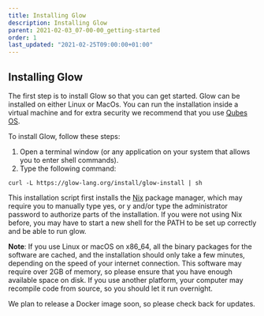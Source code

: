 ```yaml
---
title: Installing Glow
description: Installing Glow
parent: 2021-02-03_07-00-00_getting-started
order: 1
last_updated: "2021-02-25T09:00:00+01:00"
---
```

## Installing Glow

The first step is to install Glow so that you can get started. Glow can be installed on either Linux or MacOs.  You can run the installation inside a virtual machine and for extra security we recommend that you use [Qubes OS](https://www.qubes-os.org/).

To install Glow, follow these steps:
1. Open a terminal window (or any application on your system that allows you to enter shell commands).
2. Type the following command:

``` shellsession
curl -L https://glow-lang.org/install/glow-install | sh
```

This installation script first installs the [Nix](https://nixos.org/) package manager, which may require you to manually type yes, or y and/or type the administrator     password to authorize parts of the installation. If you were not using Nix before, you may have to start a new shell for the PATH to be set up correctly and be able to run glow.

**Note**: If you use Linux or macOS on x86_64, all the binary packages for the software are cached, and the installation should only take a few minutes, depending on the speed of your internet connection. This software may require over 2GB of memory, so please ensure that you have enough available space on disk. If you use another platform, your computer may recompile code from source, so you should let it run overnight.

We plan to release a Docker image soon, so please check back for updates.
